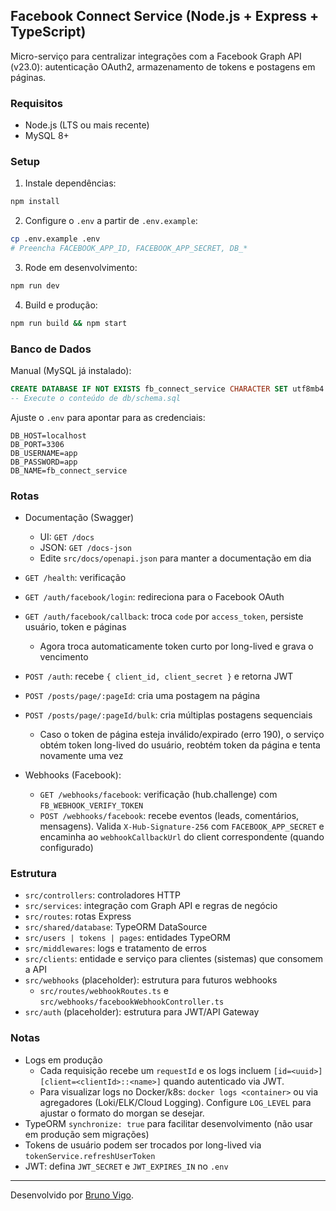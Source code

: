 ## Facebook Connect Service (Node.js + Express + TypeScript)

Micro-serviço para centralizar integrações com a Facebook Graph API (v23.0): autenticação OAuth2, armazenamento de tokens e postagens em páginas.

### Requisitos
- Node.js (LTS ou mais recente)
- MySQL 8+

### Setup
1. Instale dependências:
```bash
npm install
```
2. Configure o `.env` a partir de `.env.example`:
```bash
cp .env.example .env
# Preencha FACEBOOK_APP_ID, FACEBOOK_APP_SECRET, DB_*
```
3. Rode em desenvolvimento:
```bash
npm run dev
```
4. Build e produção:
```bash
npm run build && npm start
```

### Banco de Dados
Manual (MySQL já instalado):
```sql
CREATE DATABASE IF NOT EXISTS fb_connect_service CHARACTER SET utf8mb4 COLLATE utf8mb4_unicode_ci;
-- Execute o conteúdo de db/schema.sql
```

Ajuste o `.env` para apontar para as credenciais:
```
DB_HOST=localhost
DB_PORT=3306
DB_USERNAME=app
DB_PASSWORD=app
DB_NAME=fb_connect_service
```

### Rotas
- Documentação (Swagger)
  - UI: `GET /docs`
  - JSON: `GET /docs-json`
  - Edite `src/docs/openapi.json` para manter a documentação em dia
- `GET /health`: verificação
- `GET /auth/facebook/login`: redireciona para o Facebook OAuth
- `GET /auth/facebook/callback`: troca `code` por `access_token`, persiste usuário, token e páginas
  - Agora troca automaticamente token curto por long-lived e grava o vencimento
- `POST /auth`: recebe `{ client_id, client_secret }` e retorna JWT
- `POST /posts/page/:pageId`: cria uma postagem na página
- `POST /posts/page/:pageId/bulk`: cria múltiplas postagens sequenciais
  - Caso o token de página esteja inválido/expirado (erro 190), o serviço obtém token long-lived do usuário, reobtém token da página e tenta novamente uma vez

- Webhooks (Facebook):
  - `GET /webhooks/facebook`: verificação (hub.challenge) com `FB_WEBHOOK_VERIFY_TOKEN`
  - `POST /webhooks/facebook`: recebe eventos (leads, comentários, mensagens). Valida `X-Hub-Signature-256` com `FACEBOOK_APP_SECRET` e encaminha ao `webhookCallbackUrl` do client correspondente (quando configurado)

### Estrutura
- `src/controllers`: controladores HTTP
- `src/services`: integração com Graph API e regras de negócio
- `src/routes`: rotas Express
- `src/shared/database`: TypeORM DataSource
- `src/users | tokens | pages`: entidades TypeORM
- `src/middlewares`: logs e tratamento de erros
- `src/clients`: entidade e serviço para clientes (sistemas) que consomem a API
- `src/webhooks` (placeholder): estrutura para futuros webhooks
  - `src/routes/webhookRoutes.ts` e `src/webhooks/facebookWebhookController.ts`
- `src/auth` (placeholder): estrutura para JWT/API Gateway

### Notas
- Logs em produção
  - Cada requisição recebe um `requestId` e os logs incluem `[id=<uuid>] [client=<clientId>::<name>]` quando autenticado via JWT.
  - Para visualizar logs no Docker/k8s: `docker logs <container>` ou via agregadores (Loki/ELK/Cloud Logging). Configure `LOG_LEVEL` para ajustar o formato do morgan se desejar.
- TypeORM `synchronize: true` para facilitar desenvolvimento (não usar em produção sem migrações)
- Tokens de usuário podem ser trocados por long-lived via `tokenService.refreshUserToken`
- JWT: defina `JWT_SECRET` e `JWT_EXPIRES_IN` no `.env`

---

Desenvolvido por [Bruno Vigo](https://www.linkedin.com/in/bruno-vigo).
